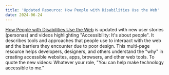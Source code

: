 ```yaml
---
title: 'Updated Resource: How People with Disabilities Use the Web'
date: 2024-06-24
---
```


[How People with Disabilities Use the Web](https://www.w3.org/WAI/people-use-web/) is updated with new user stories (personas) and videos highlighting "Accessibility: It's about people". It describes tools and approaches that people use to interaact with the web and the barriers they encounter due to poor design. This multi-page resource helps developers, designers, and others understand the "why" in creating accessible websites, apps, browsers, and other web tools. To quote the new videos: Whatever your role, "You can help make technology accessible to me."
